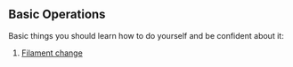 ## Basic Operations

Basic things you should learn how to do yourself and be confident about it:

1. [Filament change](https://duducosta.github.io/3dPrinting/basicOperations/filamentChange)
